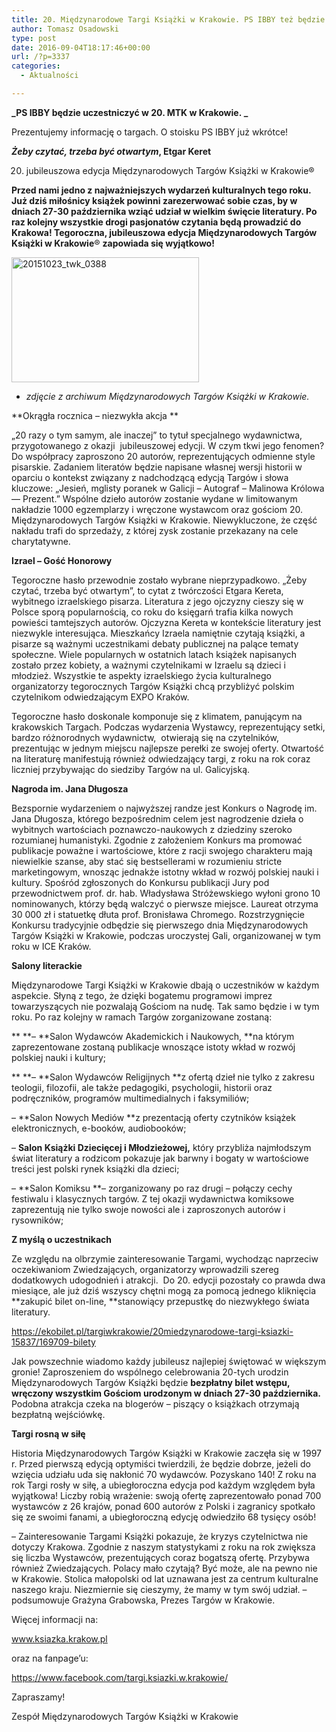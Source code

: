 ```yaml
---
title: 20. Międzynarodowe Targi Książki w Krakowie. PS IBBY też będzie!
author: Tomasz Osadowski
type: post
date: 2016-09-04T18:17:46+00:00
url: /?p=3337
categories:
  - Aktualności

---
```

**_PS IBBY będzie uczestniczyć w 20. MTK w Krakowie. _**

Prezentujemy informację o targach. O stoisku PS IBBY już wkrótce!

**_Żeby czytać, trzeba być otwartym_, Etgar Keret**

<ol start="20">
  <li>
     jubileuszowa edycja Międzynarodowych Targów Książki w Krakowie®
  </li>
</ol>

**Przed nami jedno z najważniejszych wydarzeń kulturalnych tego roku. Już dziś miłośnicy książek powinni zarezerwować sobie czas, by w dniach 27-30 października wziąć udział w wielkim święcie literatury. Po raz kolejny wszystkie drogi pasjonatów czytania będą prowadzić do Krakowa! Tegoroczna, jubileuszowa edycja Międzynarodowych Targów Książki w Krakowie**® **zapowiada się wyjątkowo!**

<img class="alignnone size-medium wp-image-3340" src="http://www.ibby.pl/wp-content/uploads/2016/09/20151023_twk_0388-300x200.jpg" alt="20151023_twk_0388" width="300" height="200" srcset="http://www.ibby.pl/wp-content/uploads/2016/09/20151023_twk_0388-300x200.jpg 300w, http://www.ibby.pl/wp-content/uploads/2016/09/20151023_twk_0388-150x100.jpg 150w, http://www.ibby.pl/wp-content/uploads/2016/09/20151023_twk_0388-768x512.jpg 768w, http://www.ibby.pl/wp-content/uploads/2016/09/20151023_twk_0388-800x533.jpg 800w, http://www.ibby.pl/wp-content/uploads/2016/09/20151023_twk_0388.jpg 1152w" sizes="(max-width: 300px) 100vw, 300px" />

  * _zdjęcie z archiwum Międzynarodowych Targów Książki w Krakowie._

**Okrągła rocznica &#8211; niezwykła akcja **

„20 razy o tym samym, ale inaczej” to tytuł specjalnego wydawnictwa, przygotowanego z okazji  jubileuszowej edycji. W czym tkwi jego fenomen? Do współpracy zaproszono 20 autorów, reprezentujących odmienne style pisarskie. Zadaniem literatów będzie napisane własnej wersji historii w oparciu o kontekst związany z nadchodzącą edycją Targów i słowa kluczowe: „Jesień, mglisty poranek w Galicji – Autograf – Malinowa Królowa –– Prezent.” Wspólne dzieło autorów zostanie wydane w limitowanym nakładzie 1000 egzemplarzy i wręczone wystawcom oraz gościom 20. Międzynarodowych Targów Książki w Krakowie. Niewykluczone, że część nakładu trafi do sprzedaży, z której zysk zostanie przekazany na cele charytatywne.

**Izrael – Gość Honorowy**

Tegoroczne hasło przewodnie zostało wybrane nieprzypadkowo. „Żeby czytać, trzeba być otwartym”, to cytat z twórczości Etgara Kereta, wybitnego izraelskiego pisarza. Literatura z jego ojczyzny cieszy się w Polsce sporą popularnością, co roku do księgarń trafia kilka nowych powieści tamtejszych autorów. Ojczyzna Kereta w kontekście literatury jest niezwykle interesująca. Mieszkańcy Izraela namiętnie czytają książki, a pisarze są ważnymi uczestnikami debaty publicznej na palące tematy społeczne. Wiele popularnych w ostatnich latach książek napisanych zostało przez kobiety, a ważnymi czytelnikami w Izraelu są dzieci i młodzież. Wszystkie te aspekty izraelskiego życia kulturalnego organizatorzy tegorocznych Targów Książki chcą przybliżyć polskim czytelnikom odwiedzającym EXPO Kraków.

Tegoroczne hasło doskonale komponuje się z klimatem, panującym na krakowskich Targach. Podczas wydarzenia Wystawcy, reprezentujący setki, bardzo różnorodnych wydawnictw,  otwierają się na czytelników, prezentując w jednym miejscu najlepsze perełki ze swojej oferty. Otwartość na literaturę manifestują również odwiedzający targi, z roku na rok coraz liczniej przybywając do siedziby Targów na ul. Galicyjską.

**Nagroda im. Jana Długosza**

Bezspornie wydarzeniem o najwyższej randze jest Konkurs o Nagrodę im. Jana Długosza, którego bezpośrednim celem jest nagrodzenie dzieła o wybitnych wartościach poznawczo-naukowych z dziedziny szeroko rozumianej humanistyki. Zgodnie z założeniem Konkurs ma promować publikacje poważne i wartościowe, które z racji swojego charakteru mają niewielkie szanse, aby stać się bestsellerami w rozumieniu stricte marketingowym, wnosząc jednakże istotny wkład w rozwój polskiej nauki i kultury. Spośród zgłoszonych do Konkursu publikacji Jury pod przewodnictwem prof. dr. hab. Władysława Stróżewskiego wyłoni grono 10 nominowanych, którzy będą walczyć o pierwsze miejsce. Laureat otrzyma 30 000 zł i statuetkę dłuta prof. Bronisława Chromego. Rozstrzygnięcie Konkursu tradycyjnie odbędzie się pierwszego dnia Międzynarodowych Targów Książki w Krakowie, podczas uroczystej Gali, organizowanej w tym roku w ICE Kraków.

**Salony literackie**

Międzynarodowe Targi Książki w Krakowie dbają o uczestników w każdym aspekcie. Słyną z tego, że dzięki bogatemu programowi imprez towarzyszących nie pozwalają Gościom na nudę. Tak samo będzie i w tym roku. Po raz kolejny w ramach Targów zorganizowane zostaną:

** **– **Salon Wydawców Akademickich i Naukowych, **na którym zaprezentowane zostaną publikacje wnoszące istoty wkład w rozwój polskiej nauki i kultury;

** **– **Salon Wydawców Religijnych **z ofertą dzieł nie tylko z zakresu teologii, filozofii, ale także pedagogiki, psychologii, historii oraz podręczników, programów multimedialnych i faksymiliów;

– **Salon Nowych Mediów **z prezentacją oferty czytników książek elektronicznych, e-booków, audiobooków;

– **Salon Książki Dziecięcej i Młodzieżowej,** który przybliża najmłodszym świat literatury a rodzicom pokazuje jak barwny i bogaty w wartościowe treści jest polski rynek książki dla dzieci;

– **Salon Komiksu **– zorganizowany po raz drugi – połączy cechy festiwalu i klasycznych targów. Z tej okazji wydawnictwa komiksowe zaprezentują nie tylko swoje nowości ale i zaproszonych autorów i rysowników;

**Z myślą o uczestnikach**

Ze względu na olbrzymie zainteresowanie Targami, wychodząc naprzeciw oczekiwaniom Zwiedzających, organizatorzy wprowadzili szereg dodatkowych udogodnień i atrakcji.  Do 20. edycji pozostały co prawda dwa miesiące, ale już dziś wszyscy chętni mogą za pomocą jednego kliknięcia **zakupić bilet on-line, **stanowiący przepustkę do niezwykłego świata literatury.
  
<a href="https://ekobilet.pl/targiwkrakowie/20miedzynarodowe-targi-ksiazki-15837/169709-bilety" target="_blank">https://ekobilet.pl/targiwkrakowie/20miedzynarodowe-targi-ksiazki-15837/169709-bilety</a>

Jak powszechnie wiadomo każdy jubileusz najlepiej świętować w większym gronie! Zaproszeniem do wspólnego celebrowania 20-tych urodzin Międzynarodowych Targów Książki będzie **bezpłatny bilet wstępu, wręczony wszystkim Gościom urodzonym w dniach 27-30 października.** Podobna atrakcja czeka na blogerów – piszący o książkach otrzymają bezpłatną wejściówkę.

**Targi rosną w siłę**

Historia Międzynarodowych Targów Książki w Krakowie zaczęła się w 1997 r. Przed pierwszą edycją optymiści twierdzili, że będzie dobrze, jeżeli do wzięcia udziału uda się nakłonić 70 wydawców. Pozyskano 140! Z roku na rok Targi rosły w siłę, a ubiegłoroczna edycja pod każdym względem była wyjątkowa! Liczby robią wrażenie: swoją ofertę zaprezentowało ponad 700 wystawców z 26 krajów, ponad 600 autorów z Polski i zagranicy spotkało się ze swoimi fanami, a ubiegłoroczną edycję odwiedziło 68 tysięcy osób!

– Zainteresowanie Targami Książki pokazuje, że kryzys czytelnictwa nie dotyczy Krakowa. Zgodnie z naszym statystykami z roku na rok zwiększa się liczba Wystawców, prezentujących coraz bogatszą ofertę. Przybywa również Zwiedzających. Polacy mało czytają? Być może, ale na pewno nie w Krakowie. Stolica małopolski od lat uznawana jest za centrum kulturalne naszego kraju. Niezmiernie się cieszymy, że mamy w tym swój udział. – podsumowuje Grażyna Grabowska, Prezes Targów w Krakowie.

Więcej informacji na:
  
<a href="http://www.ksiazka.krakow.pl" target="_blank">www.ksiazka.krakow.pl</a>
  
oraz na fanpage’u:
  
<a href="https://www.facebook.com/targi.ksiazki.w.krakowie/" target="_blank">https://www.facebook.com/targi.ksiazki.w.krakowie/</a>

Zapraszamy!
  
Zespół Międzynarodowych Targów Książki w Krakowie

 

 
